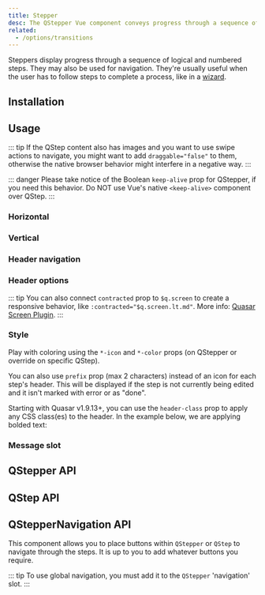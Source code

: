 ```yaml
---
title: Stepper
desc: The QStepper Vue component conveys progress through a sequence of numbered steps. It may also be used for navigation. It's usually useful when the user has to follow steps to complete a process, like in a wizard.
related:
  - /options/transitions
---
```


Steppers display progress through a sequence of logical and numbered steps. They may also be used for navigation.
They're usually useful when the user has to follow steps to complete a process, like in a [wizard](https://en.wikipedia.org/wiki/Wizard_(software)).

## Installation

<doc-installation :components="['QStepper', 'QStep', 'QStepperNavigation']" />

## Usage

::: tip
If the QStep content also has images and you want to use swipe actions to navigate, you might want to add `draggable="false"` to them, otherwise the native browser behavior might interfere in a negative way.
:::

::: danger
Please take notice of the Boolean `keep-alive` prop for QStepper, if you need this behavior. Do NOT use Vue's native `<keep-alive>` component over QStep.
:::

### Horizontal

<doc-example title="Horizontal" file="QStepper/TypeHorizontal" />

### Vertical

<doc-example title="Vertical" file="QStepper/TypeVertical" />

### Header navigation

<doc-example title="Non-linear header navigation" file="QStepper/NonLinearNavigation" />

<doc-example title="Linear header navigation" file="QStepper/LinearNavigation" />

### Header options

<doc-example title="Signaling step error" file="QStepper/StepError" />

<doc-example title="Alternative labels" file="QStepper/AlternativeLabels" />

::: tip
You can also connect `contracted` prop to `$q.screen` to create a responsive behavior, like `:contracted="$q.screen.lt.md"`.
More info: [Quasar Screen Plugin](/options/screen-plugin).
:::

<doc-example title="Contracted" file="QStepper/Contracted" />

### Style

Play with coloring using the `*-icon` and `*-color` props (on QStepper or override on specific QStep).

<doc-example title="Coloring" file="QStepper/Coloring" />

You can also use `prefix` prop (max 2 characters) instead of an icon for each step's header. This will be displayed if the step is not currently being edited and it isn't marked with error or as "done".

<doc-example title="Step prefix" file="QStepper/Prefix" />

<doc-example title="Dark" file="QStepper/Dark" />

Starting with Quasar v1.9.13+, you can use the `header-class` prop to apply any CSS class(es) to the header. In the example below, we are applying bolded text:

<doc-example title="Header Class" file="QStepper/HeaderClass" />

### Message slot

<doc-example title="Message slot with fixed height steps" file="QStepper/MessageSlot" />

## QStepper API

<doc-api file="QStepper" />

## QStep API

<doc-api file="QStep" />

## QStepperNavigation API

This component allows you to place buttons within `QStepper` or `QStep` to
navigate through the steps. It is up to you to add whatever buttons you require.

::: tip
To use global navigation, you must add it to the `QStepper` 'navigation' slot.
:::

<doc-api file="QStepperNavigation" />
